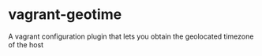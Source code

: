 vagrant-geotime
===============

A vagrant configuration plugin that lets you obtain the geolocated timezone of the host
